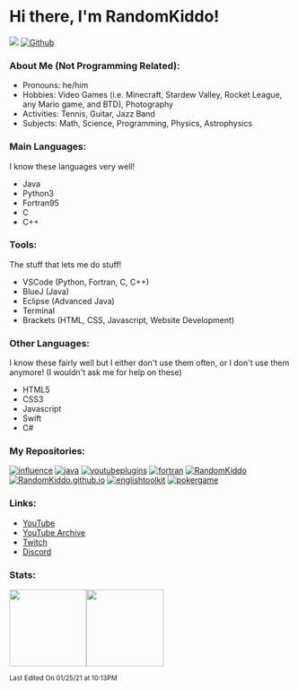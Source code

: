 # Hi there, I'm RandomKiddo!

![](https://visitor-badge.laobi.icu/badge?page_id=RandomKiddo.RandomKiddo)
[![Github](https://img.shields.io/github/followers/RandomKiddo?label=Follow&style=social)](https://github.com/RandomKiddo)

### About Me (Not Programming Related):

- Pronouns: he/him
- Hobbies: Video Games (i.e. Minecraft, Stardew Valley, Rocket League, any Mario game, and BTD), Photography
- Activities: Tennis, Guitar, Jazz Band
- Subjects: Math, Science, Programming, Physics, Astrophysics

### Main Languages:

I know these languages very well!

- Java
- Python3
- Fortran95
- C
- C++

### Tools:

The stuff that lets me do stuff!

- VSCode (Python, Fortran, C, C++)
- BlueJ (Java)
- Eclipse (Advanced Java)
- Terminal
- Brackets (HTML, CSS, Javascript, Website Development)

### Other Languages:

I know these fairly well but I either don't use them often, or I don't use them anymore! (I wouldn't ask me for help on these)

- HTML5
- CSS3
- Javascript
- Swift
- C#

### My Repositories:

[![influence](https://github-readme-stats.vercel.app/api/pin/?username=RandomKiddo&repo=influence&theme=vue)](https://github.com/RandomKiddo/influence)
[![java](https://github-readme-stats.vercel.app/api/pin/?username=RandomKiddo&repo=java&theme=vue)](https://github.com/RandomKiddo/java)
[![youtubeplugins](https://github-readme-stats.vercel.app/api/pin/?username=RandomKiddo&repo=youtubeplugins&theme=vue)](https://github.com/RandomKiddo/youtubeplugins)
[![fortran](https://github-readme-stats.vercel.app/api/pin/?username=RandomKiddo&repo=fortran&theme=vue)](https://github.com/RandomKiddo/fortran)
[![RandomKiddo](https://github-readme-stats.vercel.app/api/pin/?username=RandomKiddo&repo=RandomKiddo&theme=vue)](https://github.com/RandomKiddo/RandomKiddo)
[![RandomKiddo.github.io](https://github-readme-stats.vercel.app/api/pin/?username=RandomKiddo&repo=RandomKiddo.github.io&theme=vue)](https://github.com/RandomKiddo/RandomKiddo.github.io)
[![englishtoolkit](https://github-readme-stats.vercel.app/api/pin/?username=RandomKiddo&repo=englishtoolkit&theme=vue)](https://github.com/RandomKiddo/englishtoolkit)
[![pokergame](https://github-readme-stats.vercel.app/api/pin/?username=RandomKiddo&repo=pokergame&theme=vue)](https://github.com/RandomKiddo/pokergame)

### Links:

- [YouTube](https://www.youtube.com/channel/UCqORid7DP0chFER0SkjCb1A)
- [YouTube Archive](https://www.youtube.com/channel/UCvErjJxLRFq4t9d4iydRLVQ)
- [Twitch](https://www.twitch.tv/notfirsttry)
- [Discord](https://discord.com/invite/Hg6aaqkzBy)

### Stats: 

<img height="137.3px" src="https://github-readme-stats.vercel.app/api?username=RandomKiddo&hide_title=true&hide_border=true&show_icons=true&include_all_commits=true&count_private=true&line_height=21&text_color=000&icon_color=000&theme=vue" /><!-- wi*quL3fcV --><img height="137.3px" src="https://github-readme-stats.vercel.app/api/top-langs/?username=RandomKiddo&hide=html&hide_title=true&hide_border=true&layout=compact&langs_count=8&exclude_repo=comp426&text_color=000&icon_color=ffftheme=vue" />

<sub>Last Edited On 01/25/21 at 10:13PM</sub>
